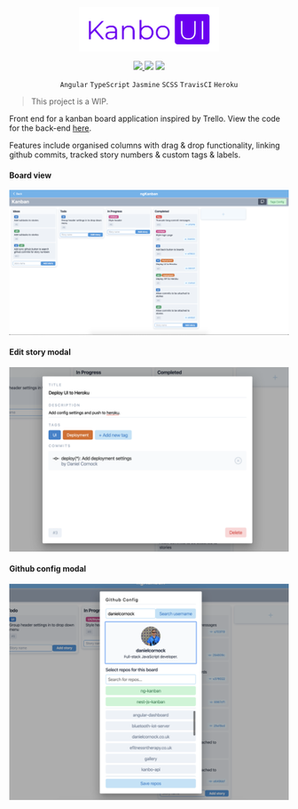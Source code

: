 <p align="center">
  <img src="./static/kanban-ui.png" width="50%">
</p>

<p align="center">
  <a align="center" alt="Build status" href="https://travis-ci.com/danielcornock/kanbo-ui">
    <img src="https://travis-ci.com/danielcornock/kanbo-ui.svg?branch=master">
  </a>
  <img src="http://heroku-badge.herokuapp.com/?app=ng-kanban&style=flat&svg=1">
  <img src="https://img.shields.io/badge/status-WIP-orange">
</p>

<p align="center">
<code>Angular</code>
<code>TypeScript</code>
<code>Jasmine</code>
<code>SCSS</code>
<code>TravisCI</code>
<code>Heroku</code>
</p>

> This project is a WIP.

Front end for a kanban board application inspired by Trello. View the code for the back-end [here](https://github.com/danielcornock/kanbo-api).

Features include organised columns with drag & drop functionality, linking github commits, tracked story numbers & custom tags & labels.

#### Board view

<img src="./static/board-screenshot.png">

#### Edit story modal

<img src="./static/edit-story-screenshot.png">

#### Github config modal

<img src="./static/github-screenshot.png">
